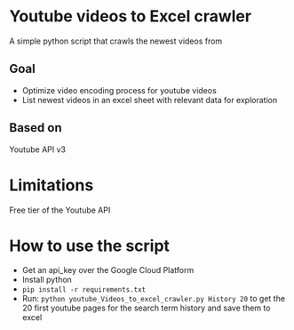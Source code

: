 # Youtube videos to Excel crawler
A simple python script that crawls the newest videos from 
## Goal
- Optimize video encoding process for youtube videos
- List newest videos in an excel sheet with relevant data for exploration

## Based on
Youtube API v3
# Limitations
Free tier of the Youtube API
# How to use the script
- Get an api_key over the Google Cloud Platform
- Install python
- `pip install -r requirements.txt`
- Run:  `python youtube_Videos_to_excel_crawler.py History 20` to get the 20 first youtube pages for the search term history and save them to excel